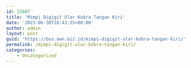 ```yaml
---
id: 15087
title: 'Mimpi Digigit Ular Kobra Tangan Kiri'
date: '2023-06-30T18:43:35+00:00'
author: admin
layout: post
guid: 'https://bos.awn.biz.id/mimpi-digigit-ular-kobra-tangan-kiri/'
permalink: /mimpi-digigit-ular-kobra-tangan-kiri/
categories:
    - Uncategorized
---
```


